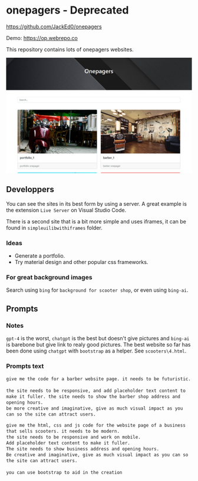 # onepagers - Deprecated

<https://github.com/JackEd0/onepagers>

Demo: <https://op.webrepo.co>

This repository contains lots of onepagers websites.

![cover](cover.jpeg)

## Developpers

You can see the sites in its best form by using a server. A great example is the extension `Live Server` on Visual Studio Code.

There is a second site that is a bit more simple and uses iframes, it can be found in `simpleuilibwithiframes` folder.

### Ideas

- Generate a portfolio.
- Try material design and other popular css frameworks.

### For great background images

Search using `bing` for `background for scooter shop`, or even using `bing-ai`.

## Prompts

### Notes

`gpt-4` is the worst, `chatgpt` is the best but doesn't give pictures and `bing-ai` is barebone but give link to realy good pictures.
The best website so far has been done using `chatgpt` with `bootstrap` as a helper. See `scooters\4.html`.

### Prompts text

```text
give me the code for a barber website page. it needs to be futuristic.

the site needs to be responsive, and add placeholder text content to make it fuller. the site needs to show the barber shop address and opening hours.
be more creative and imaginative, give as much visual impact as you can so the site can attract users.
```

```text
give me the html, css and js code for the website page of a business that sells scooters. it needs to be modern.
the site needs to be responsive and work on mobile.
Add placeholder text content to make it fuller.
The site needs to show business address and opening hours.
Be creative and imaginative, give as much visual impact as you can so the site can attract users.

you can use bootstrap to aid in the creation
```

